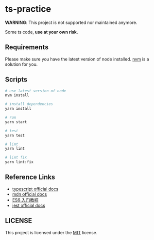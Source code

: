 # ts-practice

**WARNING**: This project is not supported nor maintained anymore.

Some ts code, **use at your own risk**.

## Requirements

Please make sure you have the latest version of node installed. [nvm](https://github.com/nvm-sh/nvm) is a solution for you.

## Scripts

```bash
# use latest version of node
nvm install

# install dependencies
yarn install

# run
yarn start

# test
yarn test

# lint
yarn lint

# lint fix
yarn lint:fix
```

## Reference Links

+ [typescript official docs](https://www.typescriptlang.org/docs/handbook)
+ [mdn official docs](https://developer.mozilla.org/en-US/docs/Web/JavaScript)
+ [ES6 入门教程](https://es6.ruanyifeng.com/)
+ [jest official docs](https://jestjs.io/)

## LICENSE

This project is licensed under the [MIT](LICENSE) license.
